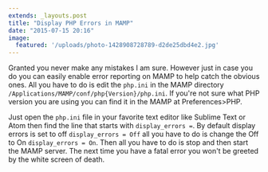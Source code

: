 ```yaml
---
extends: _layouts.post
title: "Display PHP Errors in MAMP"
date: "2015-07-15 20:16"
image:
  featured: '/uploads/photo-1428908728789-d2de25dbd4e2.jpg'
---
```


Granted you never make any mistakes I am sure. However just in case you do you can  easily enable error reporting on MAMP to help catch the obvious ones. All you have to do is edit the `php.ini` in the MAMP directory `/Applications/MAMP/conf/php{Version}/php.ini`. If you're not sure what PHP version you are using you can find it in the MAMP at Preferences>PHP.

Just open the `php.ini` file in your favorite text editor like Sublime Text or Atom then find the line that starts with `display_errors =`. By default display errors is set to off `display_errors = Off` all you have to do is change the Off to On `display_errors = On`.  Then all you have to do is stop and then start the MAMP server. The next time you have a fatal error you won't be greeted by the white screen of death.
